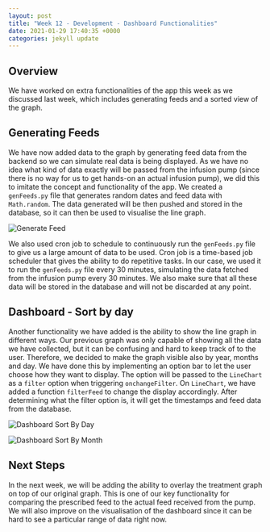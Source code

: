 ```yaml
---
layout: post
title: "Week 12 - Development - Dashboard Functionalities"
date: 2021-01-29 17:40:35 +0000
categories: jekyll update
---
```


## Overview 

We have worked on extra functionalities of the app this week as we discussed last week, which includes generating feeds and a sorted view of the graph.

## Generating Feeds

We have now added data to the graph by generating feed data from the backend so we can simulate real data is being displayed. As we have no idea what kind of data exactly will be passed from the infusion pump (since there is no way for us to get hands-on an actual infusion pump), we did this to imitate the concept and functionality of the app. We created a `genFeeds.py` file that generates random dates and feed data with `Math.random`. The data generated will be then pushed and stored in the database, so it can then be used to visualise the line graph.

![Generate Feed](/Dev-Blog/assets/week12/gen_feed.png)

We also used cron job to schedule to continuously run the `genFeeds.py` file to give us a large amount of data to be used. Cron job is a time-based job scheduler that gives the ability to do repetitive tasks. In our case, we used it to run the `genFeeds.py` file every 30 minutes, simulating the data fetched from the infusion pump every 30 minutes. We also make sure that all these data will be stored in the database and will not be discarded at any point.

## Dashboard - Sort by day

Another functionality we have added is the ability to show the line graph in different ways. Our previous graph was only capable of showing all the data we have collected, but it can be confusing and hard to keep track of to the user. Therefore, we decided to make the graph visible also by year, months and day. We have done this by implementing an option bar to let the user choose how they want to display. The option will be passed to the `LineChart` as a `filter` option when triggering `onchangeFilter`. On `LineChart`, we have added a function `filterFeed` to change the display accordingly. After determining what the filter option is, it will get the timestamps and feed data from the database.

![Dashboard Sort By Day](/Dev-Blog/assets/week12/dashboard_sort1.png)

![Dashboard Sort By Month](/Dev-Blog/assets/week12/dashboard_sort2.png)

## Next Steps

In the next week, we will be adding the ability to overlay the treatment graph on top of our original graph. This is one of our key functionality for comparing the prescribed feed to the actual feed received from the pump. We will also improve on the visualisation of the dashboard since it can be hard to see a particular range of data right now.
